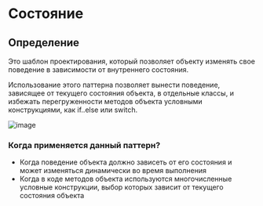 # Состояние
## Определение
Это шаблон проектирования, который позволяет объекту изменять свое поведение в зависимости от внутреннего состояния.

Использование этого паттерна позволяет вынести поведение, зависящее от текущего состояния объекта, в отдельные классы, и избежать перегруженности методов объекта условными конструкциями, как if..else или switch.

![image](https://metanit.com/sharp/patterns/pics/state.png)

### Когда применяется данный паттерн?
-   Когда поведение объекта должно зависеть от его состояния и может изменяться динамически во время выполнения
-   Когда в коде методов объекта используются многочисленные условные конструкции, выбор которых зависит от текущего состояния объекта